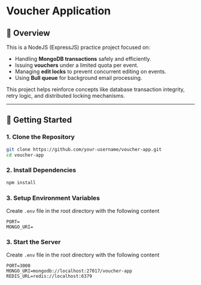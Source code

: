 # Voucher Application

## 📝 Overview

This is a NodeJS (ExpressJS) practice project focused on:

- Handling **MongoDB transactions** safely and efficiently.
- Issuing **vouchers** under a limited quota per event.
- Managing **edit locks** to prevent concurrent editing on events.
- Using **Bull queue** for background email processing.

This project helps reinforce concepts like database transaction integrity, retry logic, and distributed locking mechanisms.

---

## 🚀 Getting Started

### 1. Clone the Repository

```bash
git clone https://github.com/your-username/voucher-app.git
cd voucher-app
```

### 2. Install Dependencies

```bash
npm install
```

### 3. Setup Environment Variables
Create ```.env``` file in the root directory with the following content
```
PORT=
MONGO_URI=
```

### 3. Start the Server
Create ```.env``` file in the root directory with the following content
```
PORT=3000
MONGO_URI=mongodb://localhost:27017/voucher-app
REDIS_URL=redis://localhost:6379
```


